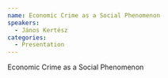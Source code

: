 ```yaml
--- 
name: Economic Crime as a Social Phenomenon
speakers: 
  - János Kertész
categories:
  - Presentation
---
```


Economic Crime as a Social Phenomenon